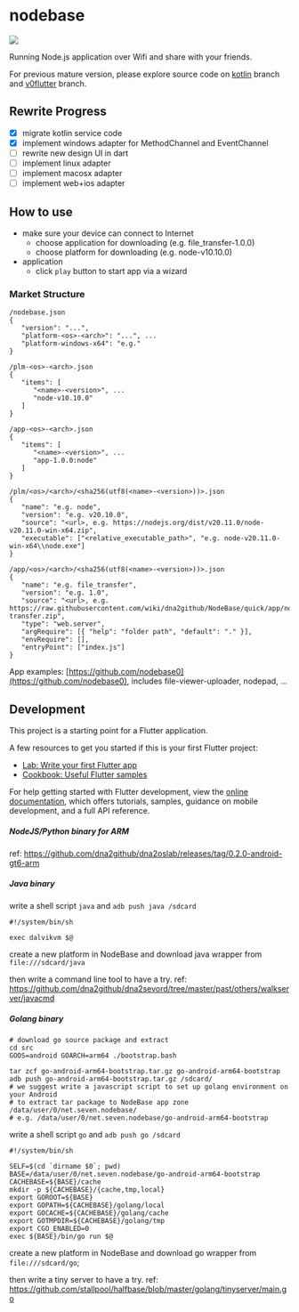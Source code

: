 # nodebase

<img src="https://raw.githubusercontent.com/wiki/dna2github/NodeBase/images/log.png" />

Running Node.js application over Wifi and share with your friends.

For previous mature version, please explore source code on
 <a href="https://github.com/dna2github/NodeBase/tree/kotlin">kotlin</a> branch and
 <a href="https://github.com/dna2github/NodeBase/tree/v0flutter">v0flutter</a> branch.

## Rewrite Progress

- [x] migrate kotlin service code
- [x] implement windows adapter for MethodChannel and EventChannel
- [ ] rewrite new design UI in dart
- [ ] implement linux adapter
- [ ] implement macosx adapter
- [ ] implement web+ios adapter

## How to use

- make sure your device can connect to Internet
  - choose application for downloading (e.g. file\_transfer-1.0.0)
  - choose platform for downloading (e.g. node-v10.10.0)
- application
  - click `play` button to start app via a wizard

### Market Structure

```
/nodebase.json
{
   "version": "...",
   "platform-<os>-<arch>": "...", ...
   "platform-windows-x64": "e.g."
}

/plm-<os>-<arch>.json
{
   "items": [
      "<name>-<version>", ...
      "node-v10.10.0"
   ]
}

/app-<os>-<arch>.json
{
   "items": [
      "<name>-<version>", ...
      "app-1.0.0:node"
   ]
}

/plm/<os>/<arch>/<sha256(utf8(<name>-<version>))>.json
{
   "name": "e.g. node",
   "version": "e.g. v20.10.0",
   "source": "<url>, e.g. https://nodejs.org/dist/v20.11.0/node-v20.11.0-win-x64.zip",
   "executable": ["<relative_executable_path>", "e.g. node-v20.11.0-win-x64\\node.exe"]
}

/app/<os>/<arch>/<sha256(utf8(<name>-<version>))>.json
{
   "name": "e.g. file_transfer",
   "version": "e.g. 1.0",
   "source": "<url>, e.g. https://raw.githubusercontent.com/wiki/dna2github/NodeBase/quick/app/node/file-transfer.zip",
   "type": "web.server",
   "argRequire": [{ "help": "folder path", "default": "." }],
   "envRequire": [],
   "entryPoint": ["index.js"]
}

```

App examples: [https://github.com/nodebase0](https://github.com/nodebase0), includes file-viewer-uploader, nodepad, ...


## Development

This project is a starting point for a Flutter application.

A few resources to get you started if this is your first Flutter project:

- [Lab: Write your first Flutter app](https://docs.flutter.dev/get-started/codelab)
- [Cookbook: Useful Flutter samples](https://docs.flutter.dev/cookbook)

For help getting started with Flutter development, view the
[online documentation](https://docs.flutter.dev/), which offers tutorials,
samples, guidance on mobile development, and a full API reference.


##### NodeJS/Python binary for ARM

ref: https://github.com/dna2github/dna2oslab/releases/tag/0.2.0-android-gt6-arm

##### Java binary

write a shell script `java` and `adb push java /sdcard`
```
#!/system/bin/sh

exec dalvikvm $@
```

create a new platform in NodeBase and download java wrapper from `file:///sdcard/java`

then write a command line tool to have a try. ref: https://github.com/dna2github/dna2sevord/tree/master/past/others/walkserver/javacmd

##### Golang binary

```
# download go source package and extract
cd src
GOOS=android GOARCH=arm64 ./bootstrap.bash

tar zcf go-android-arm64-bootstrap.tar.gz go-android-arm64-bootstrap
adb push go-android-arm64-bootstrap.tar.gz /sdcard/
# we suggest write a javascript script to set up golang environment on your Android
# to extract tar package to NodeBase app zone /data/user/0/net.seven.nodebase/
# e.g. /data/user/0/net.seven.nodebase/go-android-arm64-bootstrap
```

write a shell script `go` and `adb push go /sdcard`

```
#!/system/bin/sh

SELF=$(cd `dirname $0`; pwd)
BASE=/data/user/0/net.seven.nodebase/go-android-arm64-bootstrap
CACHEBASE=${BASE}/cache
mkdir -p ${CACHEBASE}/{cache,tmp,local}
export GOROOT=${BASE}
export GOPATH=${CACHEBASE}/golang/local
export GOCACHE=${CACHEBASE}/golang/cache
export GOTMPDIR=${CACHEBASE}/golang/tmp
export CGO_ENABLED=0
exec ${BASE}/bin/go run $@
```

create a new platform in NodeBase and download go wrapper from `file:///sdcard/go`;

then write a tiny server to have a try. ref: https://github.com/stallpool/halfbase/blob/master/golang/tinyserver/main.go

